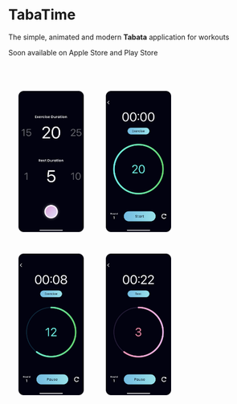# TabaTime

The simple, animated and modern **Tabata** application for workouts

Soon available on Apple Store and Play Store

<br />
<br />

<img src="./IMG/app1.png" width=130 style="margin: 20px;">
<img src="./IMG/app2.png" width=130 style="margin: 20px;">

<img src="./IMG/app3.png" width=130 style="margin: 20px;">
<img src="./IMG/app4.png" width=130 style="margin: 20px;">